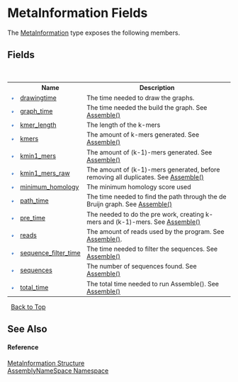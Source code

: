 # MetaInformation Fields
 

The <a href="d0e73d2f-7721-7f22-e999-c1b9d612e2c9">MetaInformation</a> type exposes the following members.


## Fields
&nbsp;<table><tr><th></th><th>Name</th><th>Description</th></tr><tr><td>![Public field](media/pubfield.gif "Public field")</td><td><a href="0a835a3f-9f71-5e1a-caf8-82487e15276d">drawingtime</a></td><td>
The time needed to draw the graphs.</td></tr><tr><td>![Public field](media/pubfield.gif "Public field")</td><td><a href="71cde5c3-8c48-42e9-9384-b5481a060774">graph_time</a></td><td>
The time needed the build the graph. See <a href="3b15cb13-a567-503e-0a54-1b79a5e9b70a">Assemble()</a></td></tr><tr><td>![Public field](media/pubfield.gif "Public field")</td><td><a href="b7ed535d-b010-275a-fc46-29f5885ae374">kmer_length</a></td><td>
The length of the k-mers</td></tr><tr><td>![Public field](media/pubfield.gif "Public field")</td><td><a href="4b790935-85c4-3fc7-e852-cdc98a20e174">kmers</a></td><td>
The amount of k-mers generated. See <a href="3b15cb13-a567-503e-0a54-1b79a5e9b70a">Assemble()</a></td></tr><tr><td>![Public field](media/pubfield.gif "Public field")</td><td><a href="064b0fca-77be-597e-14bc-9c2308ad8bf6">kmin1_mers</a></td><td>
The amount of (k-1)-mers generated. See <a href="3b15cb13-a567-503e-0a54-1b79a5e9b70a">Assemble()</a></td></tr><tr><td>![Public field](media/pubfield.gif "Public field")</td><td><a href="fb66ed10-6fec-45d6-623a-56a3e9d604e9">kmin1_mers_raw</a></td><td>
The amount of (k-1)-mers generated, before removing all duplicates. See <a href="3b15cb13-a567-503e-0a54-1b79a5e9b70a">Assemble()</a></td></tr><tr><td>![Public field](media/pubfield.gif "Public field")</td><td><a href="2c05021d-5630-dc87-f0cb-d5c1e2dd1c46">minimum_homology</a></td><td>
The minimum homology score used</td></tr><tr><td>![Public field](media/pubfield.gif "Public field")</td><td><a href="dfa7ead9-fc70-317b-7e9f-6b4562d6a906">path_time</a></td><td>
The time needed to find the path through the de Bruijn graph. See <a href="3b15cb13-a567-503e-0a54-1b79a5e9b70a">Assemble()</a></td></tr><tr><td>![Public field](media/pubfield.gif "Public field")</td><td><a href="e4bef972-0d0c-d26b-3717-df8edff50238">pre_time</a></td><td>
The needed to do the pre work, creating k-mers and (k-1)-mers. See <a href="3b15cb13-a567-503e-0a54-1b79a5e9b70a">Assemble()</a></td></tr><tr><td>![Public field](media/pubfield.gif "Public field")</td><td><a href="011ca4ca-ab5b-5f55-cf3d-0ba96b80f2cc">reads</a></td><td>
The amount of reads used by the program. See <a href="3b15cb13-a567-503e-0a54-1b79a5e9b70a">Assemble()</a>.</td></tr><tr><td>![Public field](media/pubfield.gif "Public field")</td><td><a href="91e8132d-2152-c553-d8db-40265a43b587">sequence_filter_time</a></td><td>
The time needed to filter the sequences. See <a href="3b15cb13-a567-503e-0a54-1b79a5e9b70a">Assemble()</a></td></tr><tr><td>![Public field](media/pubfield.gif "Public field")</td><td><a href="da779972-66cb-cd2e-1fcf-a35e0307f232">sequences</a></td><td>
The number of sequences found. See <a href="3b15cb13-a567-503e-0a54-1b79a5e9b70a">Assemble()</a></td></tr><tr><td>![Public field](media/pubfield.gif "Public field")</td><td><a href="163ec78e-055a-c4bc-96b3-37661be833ca">total_time</a></td><td>
The total time needed to run Assemble(). See <a href="3b15cb13-a567-503e-0a54-1b79a5e9b70a">Assemble()</a></td></tr></table>&nbsp;
<a href="#metainformation-fields">Back to Top</a>

## See Also


#### Reference
<a href="d0e73d2f-7721-7f22-e999-c1b9d612e2c9">MetaInformation Structure</a><br /><a href="6bcc80ef-5cfd-db5f-1eb2-7297d1c16397">AssemblyNameSpace Namespace</a><br />